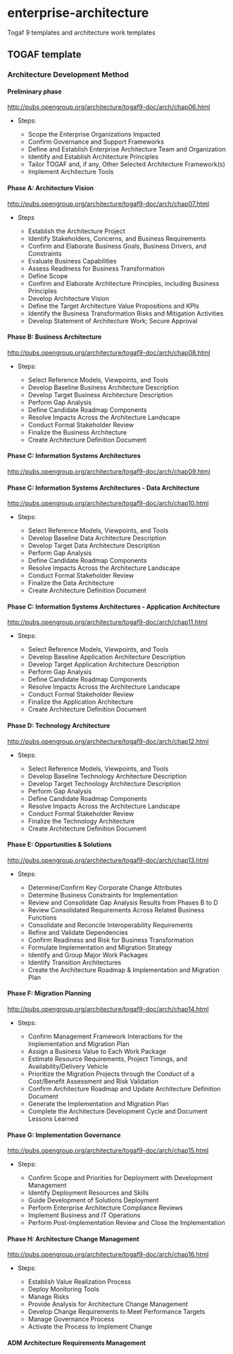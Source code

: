 # enterprise-architecture

Togaf 9 templates and architecture work templates

## TOGAF template
### Architecture Development Method
#### Preliminary phase

http://pubs.opengroup.org/architecture/togaf9-doc/arch/chap06.html

* Steps:

    * Scope the Enterprise Organizations Impacted
    * Confirm Governance and Support Frameworks
    * Define and Establish Enterprise Architecture Team and Organization
    * Identify and Establish Architecture Principles
    * Tailor TOGAF and, if any, Other Selected Architecture Framework(s)
    * Implement Architecture Tools

#### Phase A: Architecture Vision

http://pubs.opengroup.org/architecture/togaf9-doc/arch/chap07.html

* Steps

    * Establish the Architecture Project
    * Identify Stakeholders, Concerns, and Business Requirements
    * Confirm and Elaborate Business Goals, Business Drivers, and Constraints
    * Evaluate Business Capabilities
    * Assess Readiness for Business Transformation
    * Define Scope
    * Confirm and Elaborate Architecture Principles, including Business Principles
    * Develop Architecture Vision
    * Define the Target Architecture Value Propositions and KPIs
    * Identify the Business Transformation Risks and Mitigation Activities
    * Develop Statement of Architecture Work; Secure Approval

#### Phase B: Business Architecture

http://pubs.opengroup.org/architecture/togaf9-doc/arch/chap08.html

* Steps:

    * Select Reference Models, Viewpoints, and Tools
    * Develop Baseline Business Architecture Description
    * Develop Target Business Architecture Description
    * Perform Gap Analysis
    * Define Candidate Roadmap Components
    * Resolve Impacts Across the Architecture Landscape
    * Conduct Formal Stakeholder Review
    * Finalize the Business Architecture
    * Create Architecture Definition Document

#### Phase C: Information Systems Architectures

http://pubs.opengroup.org/architecture/togaf9-doc/arch/chap09.html

#### Phase C: Information Systems Architectures - Data Architecture

http://pubs.opengroup.org/architecture/togaf9-doc/arch/chap10.html

* Steps:

    * Select Reference Models, Viewpoints, and Tools
    * Develop Baseline Data Architecture Description
    * Develop Target Data Architecture Description
    * Perform Gap Analysis
    * Define Candidate Roadmap Components
    * Resolve Impacts Across the Architecture Landscape
    * Conduct Formal Stakeholder Review
    * Finalize the Data Architecture
    * Create Architecture Definition Document


#### Phase C: Information Systems Architectures - Application Architecture

http://pubs.opengroup.org/architecture/togaf9-doc/arch/chap11.html

* Steps:

    * Select Reference Models, Viewpoints, and Tools
    * Develop Baseline Application Architecture Description
    * Develop Target Application Architecture Description
    * Perform Gap Analysis
    * Define Candidate Roadmap Components
    * Resolve Impacts Across the Architecture Landscape
    * Conduct Formal Stakeholder Review
    * Finalize the Application Architecture
    * Create Architecture Definition Document

#### Phase D: Technology Architecture

http://pubs.opengroup.org/architecture/togaf9-doc/arch/chap12.html

* Steps:

    * Select Reference Models, Viewpoints, and Tools
    * Develop Baseline Technology Architecture Description
    * Develop Target Technology Architecture Description
    * Perform Gap Analysis
    * Define Candidate Roadmap Components
    * Resolve Impacts Across the Architecture Landscape
    * Conduct Formal Stakeholder Review
    * Finalize the Technology Architecture
    * Create Architecture Definition Document

#### Phase E: Opportunities & Solutions

http://pubs.opengroup.org/architecture/togaf9-doc/arch/chap13.html

* Steps:

    * Determine/Confirm Key Corporate Change Attributes
    * Determine Business Constraints for Implementation
    * Review and Consolidate Gap Analysis Results from Phases B to D
    * Review Consolidated Requirements Across Related Business Functions
    * Consolidate and Reconcile Interoperability Requirements
    * Refine and Validate Dependencies
    * Confirm Readiness and Risk for Business Transformation
    * Formulate Implementation and Migration Strategy
    * Identify and Group Major Work Packages
    * Identify Transition Architectures
    * Create the Architecture Roadmap & Implementation and Migration Plan

#### Phase F: Migration Planning

http://pubs.opengroup.org/architecture/togaf9-doc/arch/chap14.html

* Steps:

    * Confirm Management Framework Interactions for the Implementation and Migration Plan
    * Assign a Business Value to Each Work Package
    * Estimate Resource Requirements, Project Timings, and Availability/Delivery Vehicle
    * Prioritize the Migration Projects through the Conduct of a Cost/Benefit Assessment and Risk Validation
    * Confirm Architecture Roadmap and Update Architecture Definition Document
    * Generate the Implementation and Migration Plan
    * Complete the Architecture Development Cycle and Document Lessons Learned

#### Phase G: Implementation Governance

http://pubs.opengroup.org/architecture/togaf9-doc/arch/chap15.html

* Steps:

    * Confirm Scope and Priorities for Deployment with Development Management
    * Identify Deployment Resources and Skills
    * Guide Development of Solutions Deployment
    * Perform Enterprise Architecture Compliance Reviews
    * Implement Business and IT Operations
    * Perform Post-Implementation Review and Close the Implementation

#### Phase H: Architecture Change Management

http://pubs.opengroup.org/architecture/togaf9-doc/arch/chap16.html

* Steps:

    * Establish Value Realization Process
    * Deploy Monitoring Tools
    * Manage Risks
    * Provide Analysis for Architecture Change Management
    * Develop Change Requirements to Meet Performance Targets
    * Manage Governance Process
    * Activate the Process to Implement Change

#### ADM Architecture Requirements Management